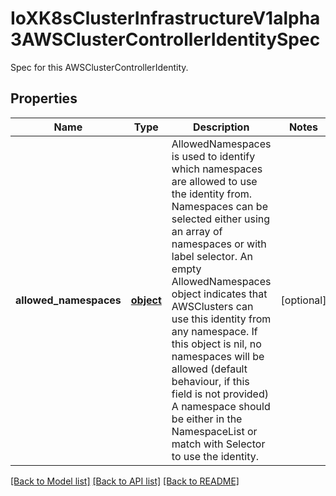 # IoXK8sClusterInfrastructureV1alpha3AWSClusterControllerIdentitySpec

Spec for this AWSClusterControllerIdentity.
## Properties
Name | Type | Description | Notes
------------ | ------------- | ------------- | -------------
**allowed_namespaces** | [**object**](.md) | AllowedNamespaces is used to identify which namespaces are allowed to use the identity from. Namespaces can be selected either using an array of namespaces or with label selector. An empty AllowedNamespaces object indicates that AWSClusters can use this identity from any namespace. If this object is nil, no namespaces will be allowed (default behaviour, if this field is not provided) A namespace should be either in the NamespaceList or match with Selector to use the identity. | [optional] 

[[Back to Model list]](../README.md#documentation-for-models) [[Back to API list]](../README.md#documentation-for-api-endpoints) [[Back to README]](../README.md)


